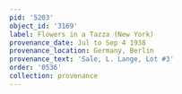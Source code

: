 ```yaml
---
pid: '5203'
object_id: '3169'
label: Flowers in a Tazza (New York)
provenance_date: Jul to Sep 4 1938
provenance_location: Germany, Berlin
provenance_text: 'Sale, L. Lange, Lot #3'
order: '0536'
collection: provenance
---
```

